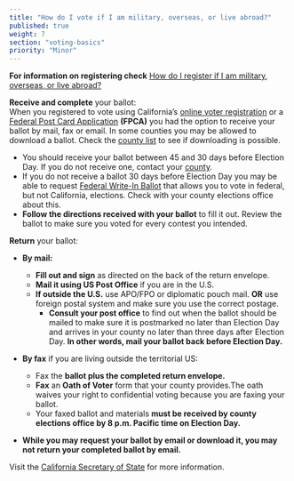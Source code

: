 ```yaml
---
title: "How do I vote if I am military, overseas, or live abroad?"
published: true
weight: 7
section: "voting-basics"
priority: "Minor"
---
```

**For information on registering check** [How do I register if I am military, overseas, or live abroad?](#menu-item-how-do-i-register-if-i-am-military-overseas-or-i-live-abroad)  

**Receive and complete** your ballot:  
When you registered to vote using California’s [online voter registration](http://registertovote.ca.gov/) or a [Federal Post Card Application](https://www.fvap.gov/uploads/FVAP/Forms/fpca2013.pdf) **(FPCA)** you had the option to receive your ballot by mail, fax or email. In some counties you may be allowed to download a ballot. Check the [county list](https://www.sos.ca.gov/elections/voting-resources/county-elections-offices/) to see if downloading is possible.  
- You should receive your ballot between 45 and 30 days before Election Day.  If you do not receive one, contact your [county](#section-election-office-contact).  
- If you do not receive a ballot 30 days before Election Day you may be able to request [Federal Write-In Ballot](https://www.fvap.gov/uploads/FVAP/Forms/fwab2013.pdf) that allows you to vote in federal, but not California, elections. Check with your county elections office about this.  
- **Follow the directions received with your ballot** to fill it out. 
Review the ballot to make sure you voted for every contest you intended.  

**Return** your ballot:  
- **By mail:**  
	- **Fill out and sign** as directed on the back of the return envelope.  
	- **Mail it using US Post Office** if you are in the U.S.  
	- **If outside the U.S.** use APO/FPO or diplomatic pouch mail. **OR** use foreign postal system and make sure you use the correct postage.  
    	- **Consult your post office** to find out when the ballot should be mailed to make sure it is postmarked no later than Election Day and arrives in your county no later than three days after Election Day. **In other words, mail your ballot back before Election Day.**  

- **By fax** if you are living outside the territorial US:  
	- Fax the **ballot plus the completed return envelope.**  
	- **Fax** an **Oath of Voter** form that your county provides.The oath waives your right to confidential voting because you are faxing your ballot.  
	- Your faxed ballot and materials **must be received by county elections office by 8 p.m. Pacific time on Election Day.**   

- **While you may request your ballot by email or download it, you may not return your completed ballot by email.**   

Visit the [California Secretary of State](http://www.sos.ca.gov/elections/voter-registration/military-overseas-voters/) for more information.
